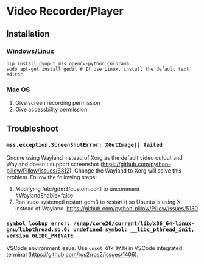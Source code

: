 # Video Recorder/Player

## Installation

### Windows/Linux
```base
pip install pynput mss opencv-python colorama
sudo apt-get install gedit # If use Linux, install the default text editor
```
### Mac OS
1. Give screen recording permission
2. Give accessbility permission

## Troubleshoot

### `mss.exception.ScreenShotError: XGetImage() failed`

Gnome using Wayland instead of Xorg as the default video output and Wayland doesn't support screenshot (<https://github.com/python-pillow/Pillow/issues/6312>). Change the Wayland to Xorg will solve this problem. Follow the following steps:

1. Modifying /etc/gdm3/custom.conf to uncomment #WaylandEnable=false
2. Ran sudo systemctl restart gdm3 to restart it so Ubuntu is using X instead of Wayland.
<https://github.com/python-pillow/Pillow/issues/5130>

### `symbol lookup error: /snap/core20/current/lib/x86_64-linux-gnu/libpthread.so.0: undefined symbol: __libc_pthread_init, version GLIBC_PRIVATE`

VSCode environment issue. Use `unset GTK_PATH` in VSCode integrated terminal (<https://github.com/ros2/ros2/issues/1406>).
